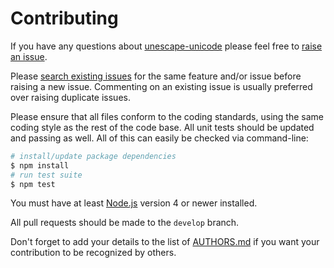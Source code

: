 # Contributing

If you have any questions about [unescape-unicode](https://github.com/NotNinja/unescape-unicode) please feel free to
[raise an issue](https://github.com/NotNinja/unescape-unicode/issues/new).

Please [search existing issues](https://github.com/NotNinja/unescape-unicode/issues) for the same feature and/or issue
before raising a new issue. Commenting on an existing issue is usually preferred over raising duplicate issues.

Please ensure that all files conform to the coding standards, using the same coding style as the rest of the code base.
All unit tests should be updated and passing as well. All of this can easily be checked via command-line:

``` bash
# install/update package dependencies
$ npm install
# run test suite
$ npm test
```

You must have at least [Node.js](https://nodejs.org) version 4 or newer installed.

All pull requests should be made to the `develop` branch.

Don't forget to add your details to the list of
[AUTHORS.md](https://github.com/NotNinja/unescape-unicode/blob/master/AUTHORS.md) if you want your contribution to be
recognized by others.
